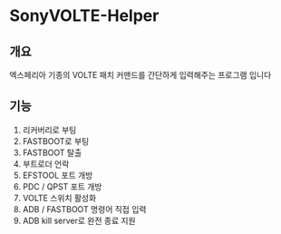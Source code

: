 # SonyVOLTE-Helper
## 개요
엑스페리아 기종의 VOLTE 패치 커맨드를 간단하게 입력해주는 프로그램 입니다
## 기능   
1. 리커버리로 부팅
2. FASTBOOT로 부팅
3. FASTBOOT 탈출
4. 부트로더 언락   
5. EFSTOOL 포트 개방   
6. PDC / QPST 포트 개방
7. VOLTE 스위치 활성화
8. ADB / FASTBOOT 명령어 직접 입력
9. ADB kill server로 완전 종료 지원
